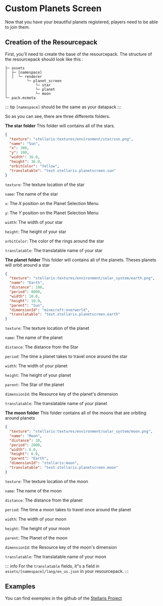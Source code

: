# Custom Planets Screen

Now that you have your beautiful planets registered, players need to be able to join them.

## Creation of the Resourcepack

First, you'll need to create the base of the resourcepack. The structure of the resourcepack should look like this :

```
├─ assets
│  ├─ [namespace]
│  │  └─ renderer
│         └─ planet_screen
│             └─ star
│             └─ planet
│             └─ moon
└─ pack.mcmeta
```

::: tip
`[namespace]` should be the same as your datapack
:::

So as you can see, there are three differents folders.

**The star folder**
This folder will contains all of the stars.

```json
{
  "texture": "stellaris:textures/environment/star/sun.png",
  "name": "Sun",
  "x": 300,
  "y": 100,
  "width": 36.0,
  "height": 36.0,
  "orbitColor": "Yellow",
  "translatable": "text.stellaris.planetscreen.sun"
}
```
`texture`: The texture location of the star

`name`: The name of the star

`x`: The *X* position on the Planet Selection Menu

`y`: The *Y* position on the Planet Selection Menu

`width`: The width of your star

`height`: The height of your star

`orbitColor`: The color of the rings around the star

`translatable`: The translatable name of your star

**The planet folder**
This folder will contains all of the planets. Theses planets will orbit around a star

```json
{
  "texture": "stellaris:textures/environment/solar_system/earth.png",
  "name": "Earth",
  "distance": 100,
  "period": 8000,
  "width": 10.0,
  "height": 10.0,
  "parent": "Sun",
  "dimensionId": "minecraft:overworld",
  "translatable": "text.stellaris.planetscreen.earth"
}
```
`texture`: The texture location of the planet

`name`: The name of the planet

`distance`: The distance from the Star

`period`: The time a planet takes to travel once around the star

`width`: The width of your planet

`height`: The height of your planet

`parent`: The Star of the planet

`dimensionId`: the Resource key of the planet's dimension

`translatable`: The translatable name of your planet

**The moon folder**
This folder contains all of the moons that are orbiting around planets

```json
{
  "texture": "stellaris:textures/environment/solar_system/moon.png",
  "name": "Moon",
  "distance": 30,
  "period": 2000,
  "width": 6.0,
  "height": 6.0,
  "parent": "Earth",
  "dimensionId": "stellaris:moon",
  "translatable": "text.stellaris.planetscreen.moon"
}
```
`texture`: The texture location of the moon

`name`: The name of the moon

`distance`: The distance from the planet

`period`: The time a moon takes to travel once around the planet

`width`: The width of your moon

`height`: The height of your moon

`parent`: The Planet of the moon

`dimensionId`: the Resource key of the moon's dimension

`translatable`: The translatable name of your moon

::: info
For the `translatable` fields, it"s a field in `assets/[namespace]/lang/en_us.json` in your resourcepack.
:::

## Examples

You can find exemples in the github of the [Stellaris Project](https://github.com/st0x0ef/stellaris/tree/master/common/src/main/resources/assets/stellaris/renderer) 
